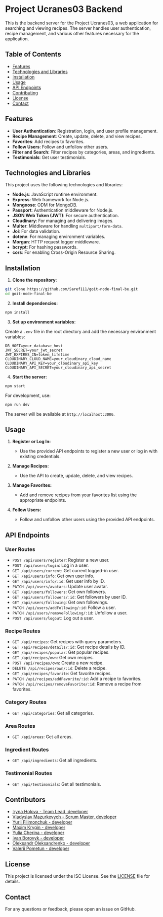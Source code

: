 # Project Ucranes03 Backend

This is the backend server for the Project Ucranes03, a web application for searching and viewing recipes. The server handles user authentication, recipe management, and various other features necessary for the application.

## Table of Contents

- [Features](#features)
- [Technologies and Libraries](#technologies-and-libraries)
- [Installation](#installation)
- [Usage](#usage)
- [API Endpoints](#api-endpoints)
- [Contributing](#contributing)
- [License](#license)
- [Contact](#contact)

## Features

- **User Authentication**: Registration, login, and user profile management.
- **Recipe Management**: Create, update, delete, and view recipes.
- **Favorites**: Add recipes to favorites.
- **Follow Users**: Follow and unfollow other users.
- **Filter and Search**: Filter recipes by categories, areas, and ingredients.
- **Testimonials**: Get user testimonials.

## Technologies and Libraries

This project uses the following technologies and libraries:

- **Node.js**: JavaScript runtime environment.
- **Express**: Web framework for Node.js.
- **Mongoose**: ODM for MongoDB.
- **Passport**: Authentication middleware for Node.js.
- **JSON Web Token (JWT)**: For secure authentication.
- **Cloudinary**: For managing and delivering images.
- **Multer**: Middleware for handling `multipart/form-data`.
- **Joi**: For data validation.
- **dotenv**: For managing environment variables.
- **Morgan**: HTTP request logger middleware.
- **bcrypt**: For hashing passwords.
- **cors**: For enabling Cross-Origin Resource Sharing.

## Installation

1. **Clone the repository:**
```sh
git clone https://github.com/Saref111/goit-node-final-be.git
cd goit-node-final-be
```

2. **Install dependencies:**
```sh
npm install
```

3. **Set up environment variables:**

Create a `.env` file in the root directory and add the necessary environment variables:
```env
DB_HOST=your_database_host
JWT_SECRET=your_jwt_secret
JWT_EXPIRES_IN=token_lifetime
CLOUDINARY_CLOUD_NAME=your_cloudinary_cloud_name
CLOUDINARY_API_KEY=your_cloudinary_api_key
CLOUDINARY_API_SECRET=your_cloudinary_api_secret
```

4. **Start the server:**
```sh
npm start
```

For development, use:
```sh
npm run dev
```

The server will be available at `http://localhost:3000`.

## Usage

1. **Register or Log In:**
    - Use the provided API endpoints to register a new user or log in with existing credentials.

2. **Manage Recipes:**
    - Use the API to create, update, delete, and view recipes.

3. **Manage Favorites:**
    - Add and remove recipes from your favorites list using the appropriate endpoints.

4. **Follow Users:**
    - Follow and unfollow other users using the provided API endpoints.

## API Endpoints

### User Routes

- `POST /api/users/register`: Register a new user.
- `POST /api/users/login`: Log in a user.
- `GET /api/users/current`: Get current logged-in user.
- `GET /api/users/info`: Get own user info.
- `GET /api/users/info/:id`: Get user info by ID.
- `PATCH /api/users/avatars`: Update user avatar.
- `GET /api/users/followers`: Get own followers.
- `GET /api/users/followers/:id`: Get followers by user ID.
- `GET /api/users/following`: Get own followings.
- `PATCH /api/users/addFollowing/:id`: Follow a user.
- `PATCH /api/users/removeFollowing/:id`: Unfollow a user.
- `POST /api/users/logout`: Log out a user.

### Recipe Routes

- `GET /api/recipes`: Get recipes with query parameters.
- `GET /api/recipes/details/:id`: Get recipe details by ID.
- `GET /api/recipes/popular`: Get popular recipes.
- `GET /api/recipes/own`: Get own recipes.
- `POST /api/recipes/own`: Create a new recipe.
- `DELETE /api/recipes/own/:id`: Delete a recipe.
- `GET /api/recipes/favorite`: Get favorite recipes.
- `PATCH /api/recipes/addFavorite/:id`: Add a recipe to favorites.
- `PATCH /api/recipes/removeFavorite/:id`: Remove a recipe from favorites.

### Category Routes

- `GET /api/categories`: Get all categories.

### Area Routes

- `GET /api/areas`: Get all areas.

### Ingredient Routes

- `GET /api/ingredients`: Get all ingredients.

### Testimonial Routes

- `GET /api/testimonials`: Get all testimonials.

## Contributors

- [Iryna Holova - Team Lead, developer](https://github.com/Iryna-Holova)
- [Vladyslav Mazurkevych - Scrum Master, developer](https://github.com/mazurkevych30)
- [Yurii Filimonchuk - developer](https://github.com/filimon4uck)
- [Maxim Krygin - developer](https://github.com/Maxus94)
- [Yulia Cherina - developer](https://github.com/dianatima)
- [Ivan Borovyk - developer](https://github.com/Saref111)
- [Oleksandr Oleksandrenko - developer](https://github.com/lexandr10)
- [Valerii Pometun - developer](https://github.com/Valerii2022)

## License

This project is licensed under the ISC License. See the [LICENSE](./LICENSE) file for details.

## Contact

For any questions or feedback, please open an issue on GitHub.
